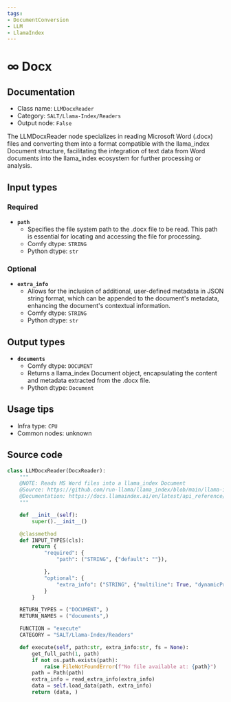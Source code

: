 ```yaml
---
tags:
- DocumentConversion
- LLM
- LlamaIndex
---
```


# ∞ Docx
## Documentation
- Class name: `LLMDocxReader`
- Category: `SALT/Llama-Index/Readers`
- Output node: `False`

The LLMDocxReader node specializes in reading Microsoft Word (.docx) files and converting them into a format compatible with the llama_index Document structure, facilitating the integration of text data from Word documents into the llama_index ecosystem for further processing or analysis.
## Input types
### Required
- **`path`**
    - Specifies the file system path to the .docx file to be read. This path is essential for locating and accessing the file for processing.
    - Comfy dtype: `STRING`
    - Python dtype: `str`
### Optional
- **`extra_info`**
    - Allows for the inclusion of additional, user-defined metadata in JSON string format, which can be appended to the document's metadata, enhancing the document's contextual information.
    - Comfy dtype: `STRING`
    - Python dtype: `str`
## Output types
- **`documents`**
    - Comfy dtype: `DOCUMENT`
    - Returns a llama_index Document object, encapsulating the content and metadata extracted from the .docx file.
    - Python dtype: `Document`
## Usage tips
- Infra type: `CPU`
- Common nodes: unknown


## Source code
```python
class LLMDocxReader(DocxReader):
    """
    @NOTE: Reads MS Word files into a llama_index Document
    @Source: https://github.com/run-llama/llama_index/blob/main/llama-index-integrations/readers/llama-index-readers-file/llama_index/readers/file/docs/base.py
    @Documentation: https://docs.llamaindex.ai/en/latest/api_reference/readers/file/#llama_index.readers.file.DocxReader
    """

    def __init__(self):
        super().__init__()

    @classmethod
    def INPUT_TYPES(cls):
        return {
            "required": {
                "path": ("STRING", {"default": ""}),

            },
            "optional": {
                "extra_info": ("STRING", {"multiline": True, "dynamicPrompts": False, "default": "{}"}),
            }
        }

    RETURN_TYPES = ("DOCUMENT", )
    RETURN_NAMES = ("documents",)

    FUNCTION = "execute"
    CATEGORY = "SALT/Llama-Index/Readers"

    def execute(self, path:str, extra_info:str, fs = None):
        get_full_path(1, path)
        if not os.path.exists(path):
            raise FileNotFoundError(f"No file available at: {path}")
        path = Path(path)
        extra_info = read_extra_info(extra_info)
        data = self.load_data(path, extra_info)
        return (data, )

```
